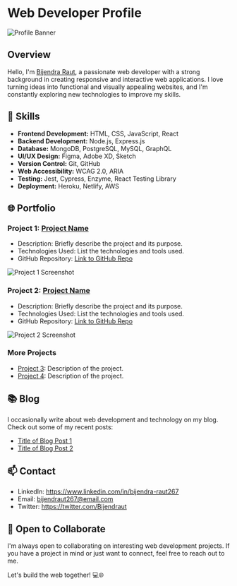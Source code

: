# Web Developer Profile

![Profile Banner](https://avatars.githubusercontent.com/u/61984063?v=4)

## Overview

Hello, I'm [Bijendra Raut](https://github.com/BijendrRaut), a passionate web developer with a strong background in creating responsive and interactive web applications. I love turning ideas into functional and visually appealing websites, and I'm constantly exploring new technologies to improve my skills.

## 🔧 Skills

- **Frontend Development:** HTML, CSS, JavaScript, React
- **Backend Development:** Node.js, Express.js
- **Database:** MongoDB, PostgreSQL, MySQL, GraphQL
- **UI/UX Design:** Figma, Adobe XD, Sketch
- **Version Control:** Git, GitHub
- **Web Accessibility:** WCAG 2.0, ARIA
- **Testing:** Jest, Cypress, Enzyme, React Testing Library
- **Deployment:** Heroku, Netlify, AWS

## 🌐 Portfolio

### Project 1: [Project Name](https://project-url.com)

- Description: Briefly describe the project and its purpose.
- Technologies Used: List the technologies and tools used.
- GitHub Repository: [Link to GitHub Repo](https://github.com/your-username/project-repo)

![Project 1 Screenshot](https://your-image-url.com/project1-screenshot.png)

### Project 2: [Project Name](https://project-url.com)

- Description: Briefly describe the project and its purpose.
- Technologies Used: List the technologies and tools used.
- GitHub Repository: [Link to GitHub Repo](https://github.com/your-username/project-repo)

![Project 2 Screenshot](https://your-image-url.com/project2-screenshot.png)

### More Projects

- [Project 3](https://project-url.com): Description of the project.
- [Project 4](https://project-url.com): Description of the project.

## 📚 Blog

I occasionally write about web development and technology on my blog. Check out some of my recent posts:

- [Title of Blog Post 1](https://blog-url.com/post-1)
- [Title of Blog Post 2](https://blog-url.com/post-2)

## 📫 Contact

- LinkedIn: https://www.linkedin.com/in/bijendra-raut267
- Email: bijendraut267@email.com
- Twitter: https://twitter.com/Bijendraut

## 🌱 Open to Collaborate

I'm always open to collaborating on interesting web development projects. If you have a project in mind or just want to connect, feel free to reach out to me.

Let's build the web together! 💻🌐
